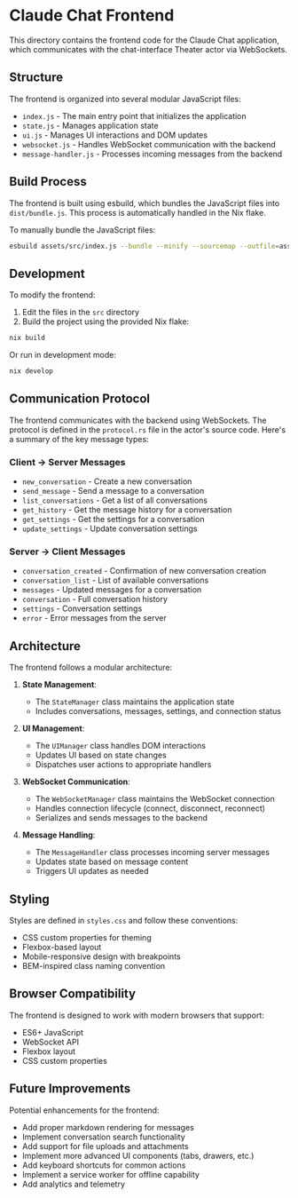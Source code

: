 # Claude Chat Frontend

This directory contains the frontend code for the Claude Chat application, which communicates with the chat-interface Theater actor via WebSockets.

## Structure

The frontend is organized into several modular JavaScript files:

- `index.js` - The main entry point that initializes the application
- `state.js` - Manages application state
- `ui.js` - Manages UI interactions and DOM updates
- `websocket.js` - Handles WebSocket communication with the backend
- `message-handler.js` - Processes incoming messages from the backend

## Build Process

The frontend is built using esbuild, which bundles the JavaScript files into `dist/bundle.js`. This process is automatically handled in the Nix flake.

To manually bundle the JavaScript files:

```bash
esbuild assets/src/index.js --bundle --minify --sourcemap --outfile=assets/dist/bundle.js
```

## Development

To modify the frontend:

1. Edit the files in the `src` directory
2. Build the project using the provided Nix flake:

```bash
nix build
```

Or run in development mode:

```bash
nix develop
```

## Communication Protocol

The frontend communicates with the backend using WebSockets. The protocol is defined in the `protocol.rs` file in the actor's source code. Here's a summary of the key message types:

### Client → Server Messages

- `new_conversation` - Create a new conversation
- `send_message` - Send a message to a conversation
- `list_conversations` - Get a list of all conversations
- `get_history` - Get the message history for a conversation
- `get_settings` - Get the settings for a conversation
- `update_settings` - Update conversation settings

### Server → Client Messages

- `conversation_created` - Confirmation of new conversation creation
- `conversation_list` - List of available conversations
- `messages` - Updated messages for a conversation
- `conversation` - Full conversation history
- `settings` - Conversation settings
- `error` - Error messages from the server

## Architecture

The frontend follows a modular architecture:

1. **State Management**:
   - The `StateManager` class maintains the application state
   - Includes conversations, messages, settings, and connection status

2. **UI Management**:
   - The `UIManager` class handles DOM interactions
   - Updates UI based on state changes
   - Dispatches user actions to appropriate handlers

3. **WebSocket Communication**:
   - The `WebSocketManager` class maintains the WebSocket connection
   - Handles connection lifecycle (connect, disconnect, reconnect)
   - Serializes and sends messages to the backend

4. **Message Handling**:
   - The `MessageHandler` class processes incoming server messages
   - Updates state based on message content
   - Triggers UI updates as needed

## Styling

Styles are defined in `styles.css` and follow these conventions:

- CSS custom properties for theming
- Flexbox-based layout
- Mobile-responsive design with breakpoints
- BEM-inspired class naming convention

## Browser Compatibility

The frontend is designed to work with modern browsers that support:

- ES6+ JavaScript
- WebSocket API
- Flexbox layout
- CSS custom properties

## Future Improvements

Potential enhancements for the frontend:

- Add proper markdown rendering for messages
- Implement conversation search functionality
- Add support for file uploads and attachments
- Implement more advanced UI components (tabs, drawers, etc.)
- Add keyboard shortcuts for common actions
- Implement a service worker for offline capability
- Add analytics and telemetry
